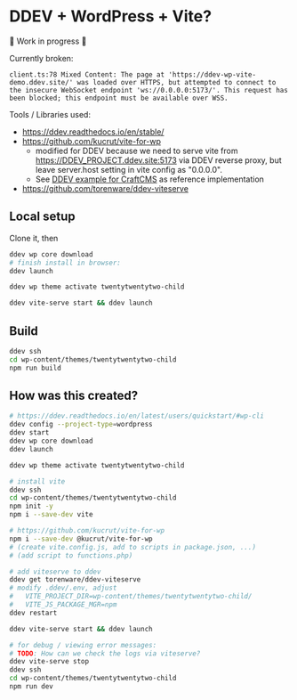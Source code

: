 # DDEV + WordPress + Vite?

🚧 Work in progress 🚧

Currently broken:

```
client.ts:78 Mixed Content: The page at 'https://ddev-wp-vite-demo.ddev.site/' was loaded over HTTPS, but attempted to connect to the insecure WebSocket endpoint 'ws://0.0.0.0:5173/'. This request has been blocked; this endpoint must be available over WSS.
```

Tools / Libraries used:

- https://ddev.readthedocs.io/en/stable/
- https://github.com/kucrut/vite-for-wp
    - modified for DDEV because we need to serve vite from https://DDEV_PROJECT.ddev.site:5173 via DDEV reverse proxy, but leave server.host setting in vite config as "0.0.0.0". 
    - See [DDEV example for CraftCMS](https://nystudio107.com/docs/vite/#local-development-environment-setup) as reference implementation
- https://github.com/torenware/ddev-viteserve

## Local setup

Clone it, then

```bash
ddev wp core download
# finish install in browser:
ddev launch

ddev wp theme activate twentytwentytwo-child

ddev vite-serve start && ddev launch
```

## Build

```bash
ddev ssh
cd wp-content/themes/twentytwentytwo-child
npm run build
```

## How was this created?

```bash
# https://ddev.readthedocs.io/en/latest/users/quickstart/#wp-cli
ddev config --project-type=wordpress
ddev start
ddev wp core download
ddev launch

ddev wp theme activate twentytwentytwo-child

# install vite
ddev ssh
cd wp-content/themes/twentytwentytwo-child
npm init -y
npm i --save-dev vite

# https://github.com/kucrut/vite-for-wp
npm i --save-dev @kucrut/vite-for-wp
# (create vite.config.js, add to scripts in package.json, ...)
# (add script to functions.php)

# add viteserve to ddev
ddev get torenware/ddev-viteserve
# modify .ddev/.env, adjust
#   VITE_PROJECT_DIR=wp-content/themes/twentytwentytwo-child/
#   VITE_JS_PACKAGE_MGR=npm
ddev restart

ddev vite-serve start && ddev launch

# for debug / viewing error messages:
# TODO: How can we check the logs via viteserve?
ddev vite-serve stop
ddev ssh
cd wp-content/themes/twentytwentytwo-child
npm run dev
```
